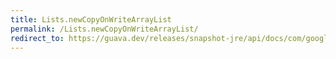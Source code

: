 ```yaml
---
title: Lists.newCopyOnWriteArrayList
permalink: /Lists.newCopyOnWriteArrayList/
redirect_to: https://guava.dev/releases/snapshot-jre/api/docs/com/google/common/collect/Lists.html#newCopyOnWriteArrayList--
---
```


